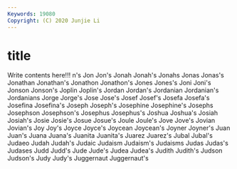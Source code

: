 ```yaml
---
Keywords: 19080
Copyright: (C) 2020 Junjie Li
---
```


# title

Write contents here!!!
n's 
Jon 
Jon's 
Jonah 
Jonah's 
Jonahs 
Jonas 
Jonas's 
Jonathan 
Jonathan's
Jonathon 
Jonathon's 
Jones 
Jones's 
Joni 
Joni's 
Jonson 
Jonson's 
Joplin 
Joplin's
Jordan 
Jordan's 
Jordanian 
Jordanian's 
Jordanians 
Jorge 
Jorge's 
Jose 
Jose's 
Josef
Josef's 
Josefa 
Josefa's 
Josefina 
Josefina's 
Joseph 
Joseph's 
Josephine 
Josephine's 
Josephs
Josephson 
Josephson's 
Josephus 
Josephus's 
Joshua 
Joshua's 
Josiah 
Josiah's 
Josie 
Josie's
Josue 
Josue's 
Joule 
Joule's 
Jove 
Jove's 
Jovian 
Jovian's 
Joy 
Joy's
Joyce 
Joyce's 
Joycean 
Joycean's 
Joyner 
Joyner's 
Juan 
Juan's 
Juana 
Juana's
Juanita 
Juanita's 
Juarez 
Juarez's 
Jubal 
Jubal's 
Judaeo 
Judah 
Judah's 
Judaic
Judaism 
Judaism's 
Judaisms 
Judas 
Judas's 
Judases 
Judd 
Judd's 
Jude 
Jude's
Judea 
Judea's 
Judith 
Judith's 
Judson 
Judson's 
Judy 
Judy's 
Juggernaut 
Juggernaut's
